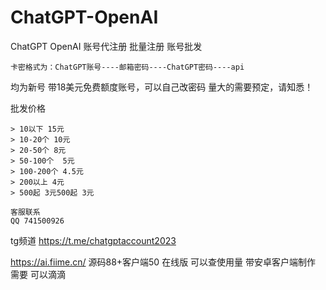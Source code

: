 # ChatGPT-OpenAI
ChatGPT OpenAI 账号代注册 批量注册 账号批发
```
卡密格式为：ChatGPT账号----邮箱密码----ChatGPT密码----api 
```
均为新号 带18美元免费额度账号，可以自己改密码
量大的需要预定，请知悉！

批发价格
```
> 10以下 15元
> 10-20个 10元
> 20-50个 8元
> 50-100个  5元
> 100-200个 4.5元
> 200以上 4元
> 500起 3元500起 3元
```
```
客服联系
QQ 741500926
```

tg频道 https://t.me/chatgptaccount2023

https://ai.fiime.cn/
源码88+客户端50
在线版 可以查使用量 带安卓客户端制作
需要 可以滴滴


